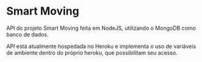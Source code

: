 # Smart Moving

API do projeto Smart Moving feita em NodeJS, utilizando o MongoDB como banco de dados.

API está atualmente hospedada no Heroku e implementa o uso de variáveis de ambiente dentro do próprio heroku, que possibilitam seu acesso.  
